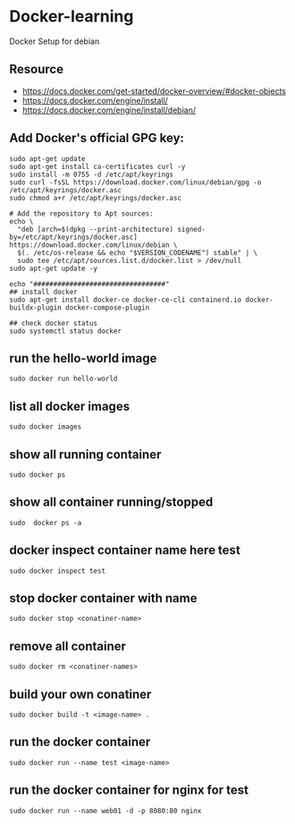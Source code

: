 # Docker-learning 
Docker Setup for debian

## Resource 
* https://docs.docker.com/get-started/docker-overview/#docker-objects
* https://docs.docker.com/engine/install/
* https://docs.docker.com/engine/install/debian/

## Add Docker's official GPG key:
```
sudo apt-get update
sudo apt-get install ca-certificates curl -y
sudo install -m 0755 -d /etc/apt/keyrings
sudo curl -fsSL https://download.docker.com/linux/debian/gpg -o /etc/apt/keyrings/docker.asc
sudo chmod a+r /etc/apt/keyrings/docker.asc

# Add the repository to Apt sources:
echo \
  "deb [arch=$(dpkg --print-architecture) signed-by=/etc/apt/keyrings/docker.asc] https://download.docker.com/linux/debian \
  $(. /etc/os-release && echo "$VERSION_CODENAME") stable" | \
  sudo tee /etc/apt/sources.list.d/docker.list > /dev/null
sudo apt-get update -y

echo "#################################"
## install docker 
sudo apt-get install docker-ce docker-ce-cli containerd.io docker-buildx-plugin docker-compose-plugin

## check docker status
sudo systemctl status docker
```

## run the hello-world image
`sudo docker run hello-world`

## list all docker images
`sudo docker images`

## show all running container
`sudo docker ps`

## show all container running/stopped
`sudo  docker ps -a`

## docker inspect container name here test
`sudo docker inspect test`

## stop docker container with name
`sudo docker stop <conatiner-name>`

## remove all container
`sudo docker rm <conatiner-names>`

## build your own conatiner
`sudo docker build -t <image-name> . `

## run the docker container
`sudo docker run --name test <image-name> `

## run the docker container for nginx for test
`sudo docker run --name web01 -d -p 8080:80 nginx`